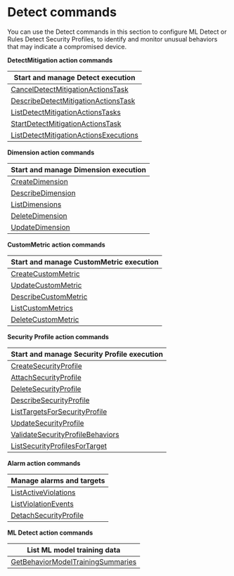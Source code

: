 # Detect commands<a name="detect-commands"></a>

You can use the Detect commands in this section to configure ML Detect or Rules Detect Security Profiles, to identify and monitor unusual behaviors that may indicate a compromised device\.


**DetectMitigation action commands**  

|  Start and manage Detect execution  | 
| --- | 
|  [CancelDetectMitigationActionsTask](https://docs.aws.amazon.com/iot/latest/apireference/API_CancelDetectMitigationActionsTask.html)  | 
|  [DescribeDetectMitigationActionsTask](https://docs.aws.amazon.com/iot/latest/apireference/API_DescribeDetectMitigationActionsTask.html)  | 
|  [ListDetectMitigationActionsTasks](https://docs.aws.amazon.com/iot/latest/apireference/API_ListDetectMitigationActionsTasks.html)  | 
| [StartDetectMitigationActionsTask](https://docs.aws.amazon.com/iot/latest/apireference/API_StartDetectMitigationActionsTask.html) | 
|  [ListDetectMitigationActionsExecutions](https://docs.aws.amazon.com/iot/latest/apireference/API_ListDetectMitigationActionsExecutions.html)  | 


**Dimension action commands**  

|  Start and manage Dimension execution  | 
| --- | 
|  [CreateDimension](https://docs.aws.amazon.com/iot/latest/apireference/API_CreateDimension.html)  | 
|  [DescribeDimension](https://docs.aws.amazon.com/iot/latest/apireference/API_DescribeDimension.html)  | 
|  [ListDimensions](https://docs.aws.amazon.com/iot/latest/apireference/API_ListDimensions.html)  | 
|  [DeleteDimension](https://docs.aws.amazon.com/iot/latest/apireference/API_DeleteDimension.html)  | 
|  [UpdateDimension](https://docs.aws.amazon.com/iot/latest/apireference/API_UpdateDimension.html)  | 


**CustomMetric action commands**  

|  Start and manage CustomMetric execution  | 
| --- | 
| [CreateCustomMetric](https://docs.aws.amazon.com/iot/latest/apireference/API_CreateCustomMetric.html) | 
| [UpdateCustomMetric](https://docs.aws.amazon.com/iot/latest/apireference/API_UpdateCustomMetric.html)  | 
| [DescribeCustomMetric](https://docs.aws.amazon.com/iot/latest/apireference/API_DescribeCustomMetric.html)  | 
| [ListCustomMetrics](https://docs.aws.amazon.com/iot/latest/apireference/API_ListCustomMetrics.html) | 
| [DeleteCustomMetric](https://docs.aws.amazon.com/iot/latest/apireference/API_DeleteCustomMetric.html)  | 


**Security Profile action commands**  

|  Start and manage Security Profile execution  | 
| --- | 
| [CreateSecurityProfile](https://docs.aws.amazon.com/iot/latest/apireference/API_CreateSecurityProfile.html)  | 
| [AttachSecurityProfile](https://docs.aws.amazon.com/iot/latest/apireference/API_AttachSecurityProfile.html)  | 
| [DeleteSecurityProfile](https://docs.aws.amazon.com/iot/latest/apireference/API_DeleteSecurityProfile.html)  | 
| [DescribeSecurityProfile](https://docs.aws.amazon.com/iot/latest/apireference/API_DescribeSecurityProfile.html) | 
| [ListTargetsForSecurityProfile](https://docs.aws.amazon.com/iot/latest/apireference/API_ListTargetsForSecurityProfile.html) | 
| [UpdateSecurityProfile](https://docs.aws.amazon.com/iot/latest/apireference/API_UpdateSecurityProfile.html) | 
| [ValidateSecurityProfileBehaviors](https://docs.aws.amazon.com/iot/latest/apireference/API_ValidateSecurityProfileBehaviors.html) | 
|  [ListSecurityProfilesForTarget](https://docs.aws.amazon.com/iot/latest/apireference/API_ListSecurityProfilesForTarget.html)  | 


**Alarm action commands**  

|  Manage alarms and targets  | 
| --- | 
| [ListActiveViolations](https://docs.aws.amazon.com/iot/latest/apireference/API_ListActiveViolations.html)  | 
| [ListViolationEvents](https://docs.aws.amazon.com/iot/latest/apireference/API_ListViolationEvents.html) | 
| [DetachSecurityProfile](https://docs.aws.amazon.com/iot/latest/apireference/API_DetachSecurityProfile.html) | 


**ML Detect action commands**  

|  List ML model training data  | 
| --- | 
| [GetBehaviorModelTrainingSummaries](https://docs.aws.amazon.com/iot/latest/apireference/API_GetBehaviorModelTrainingSummaries.html)  | 
